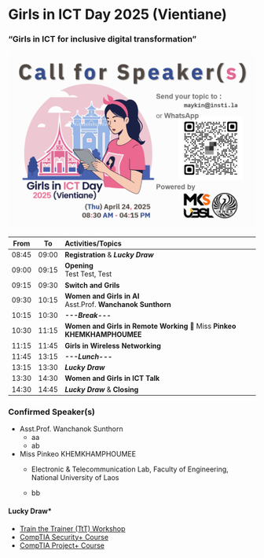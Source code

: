 # Girls in ICT Day 2025 (Vientiane) 
### “Girls in ICT for inclusive digital transformation”

![Call for Speakers](img/CFP.png "Call for Speakers")


| From  |  To   |  Activities/Topics                                                                 |
|:-----:|:-----:|:-----------------------------------------------------------------------------------|
| 08:45 | 09:00 | **Registration** & ***Lucky Draw***                                                |
| 09:00 | 09:15 | **Opening** <br> Test Test, Test                                                   |
| 09:15 | 09:30 | **Switch and Grils**                                                               |
| 09:30 | 10:15 | **Women and Girls in AI** <br> Asst.Prof. **Wanchanok Sunthorn**                   |
| 10:15 | 10:30 | ***---Break---***                                                                  |
| 10:30 | 11:15 | **Women and Girls in Remote Working**  Miss **Pinkeo KHEMKHAMPHOUMEE**         |
| 11:15 | 11:45 | **Girls in Wireless Networking**                                                   |
| 11:45 | 13:15 | ***---Lunch---***                                                                  |
| 13:15 | 13:30 | ***Lucky Draw***                                                                   |
| 13:30 | 14:30 | **Women and Girls in ICT Talk**                                                    |
| 14:30 | 14:45 | ***Lucky Draw*** & **Closing**                                                     |


### Confirmed Speaker(s)
+ Asst.Prof. Wanchanok Sunthorn
	+ aa
	+ ab
+ Miss Pinkeo KHEMKHAMPHOUMEE
	+ Electronic & Telecommunication Lab, Faculty of Engineering, National University of Laos

	+ bb


#### Lucky Draw*
+ [Train the Trainer (TtT) Workshop](https://instila.github.io/TtT)
+ [CompTIA Security+ Course](https://ubslao.com/Courses/CompTIA/Security+)
+ [CompTIA Project+ Course](#)